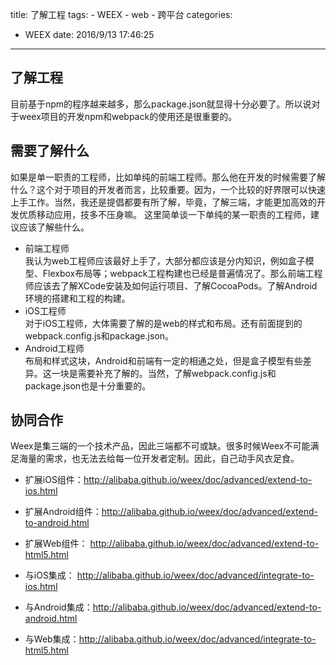 title: 了解工程
tags:
	- WEEX
	- web
	- 跨平台
categories:
- WEEX
date: 2016/9/13 17:46:25
---

## 了解工程 
目前基于npm的程序越来越多，那么package.json就显得十分必要了。所以说对于weex项目的开发npm和webpack的使用还是很重要的。

## 需要了解什么    
如果是单一职责的工程师，比如单纯的前端工程师。那么他在开发的时候需要了解什么？这个对于项目的开发者而言，比较重要。因为，一个比较的好界限可以快速上手工作。当然，我还是提倡都要有所了解，毕竟，了解三端，才能更加高效的开发优质移动应用，技多不压身嘛。 这里简单谈一下单纯的某一职责的工程师，建议应该了解些什么。         

+ 前端工程师    
	我认为web工程师应该最好上手了，大部分都应该是分内知识，例如盒子模型、Flexbox布局等；webpack工程构建也已经是普遍情况了。那么前端工程师应该去了解XCode安装及如何运行项目、了解CocoaPods。了解Android环境的搭建和工程的构建。            
+ iOS工程师        
  对于iOS工程师，大体需要了解的是web的样式和布局。还有前面提到的webpack.config.js和package.json。        
+ Android工程师          
	布局和样式这块，Android和前端有一定的相通之处，但是盒子模型有些差异。这一块是需要补充了解的。当然，了解webpack.config.js和package.json也是十分重要的。            
	
## 协同合作
Weex是集三端的一个技术产品，因此三端都不可或缺。很多时候Weex不可能满足海量的需求，也无法去给每一位开发者定制。因此，自己动手风衣足食。     
+ 扩展iOS组件：http://alibaba.github.io/weex/doc/advanced/extend-to-ios.html    

+ 扩展Android组件：http://alibaba.github.io/weex/doc/advanced/extend-to-android.html    
+ 扩展Web组件： http://alibaba.github.io/weex/doc/advanced/extend-to-html5.html    
+ 与iOS集成： http://alibaba.github.io/weex/doc/advanced/integrate-to-ios.html   
+ 与Android集成：http://alibaba.github.io/weex/doc/advanced/extend-to-android.html    
+ 与Web集成：http://alibaba.github.io/weex/doc/advanced/integrate-to-html5.html    

